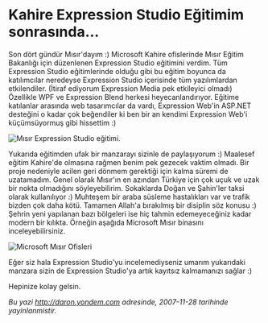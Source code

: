 # Kahire Expression Studio Eğitimim sonrasında... 

Son dört gündür Mısır'dayım :) Microsoft Kahire ofislerinde Mısır Eğitim
Bakanlığı için düzenlenen Expression Studio eğitimini verdim. Tüm
Expression Studio eğitimlerinde olduğu gibi bu eğitim boyunca da
katılımcılar neredeyse Expression Studio içerisinde tüm yazılımlardan
etkilendiler. (İtiraf ediyorum Expression Media pek etkileyici olmadı)
Özellikle WPF ve Expression Blend herkesi heyecanlandırıyor. Eğitime
katılanlar arasında web tasarımcılar da vardı, Expression Web'in ASP.NET
desteğini o kadar çok beğendiler ki ben bir an kendimi Expression Web'i
küçümsüyormuş gibi hissettim :)

![Mısır Expression Studio
eğitimi.](../media/Kahire_Expression_Studio_Egitimim_sonrasinda/27112007_1.jpg)

Yukarıda eğitimden ufak bir manzarayı sizinle de paylaşıyorum :)
Maalesef eğitim Kahire'de olmasına rağmen benim pek gezecek vaktim
olmadı. Bir proje nedeniyle acilen geri dönmem gerektiği için kalma
süremi de uzatamadım. Genel olarak Mısır'ın en azından Türkiye için çok
uçuk ve uzak bir nokta olmadığını söyleyebilirim. Sokaklarda Doğan ve
Şahin'ler taksi olarak kullanılıyor :) Muhteşem bir araba süsleme
hastalıkları var ve trafik bizden çok daha kötü. Tamamen Allah'a
bırakılmış bir disiplin söz konusu :) Şehrin yeni yapılanan bazı
bölgeleri ise hiç tahmin edemeyeceğiniz kadar modern bir kılıkta.
Örneğin aşağıda Microsoft Mısır binasını inceleyebilirsiniz.

![Microsoft Mısır
Ofisleri](../media/Kahire_Expression_Studio_Egitimim_sonrasinda/27112007_2.jpg)

Eğer siz hala Expression Studio'yu incelemediyseniz umarım yukarıdaki
manzara sizin de Expression Studio'ya artık kayıtsız kalmamanızı sağlar
:)

Hepinize kolay gelsin.


*Bu yazi http://daron.yondem.com adresinde, 2007-11-28 tarihinde yayinlanmistir.*